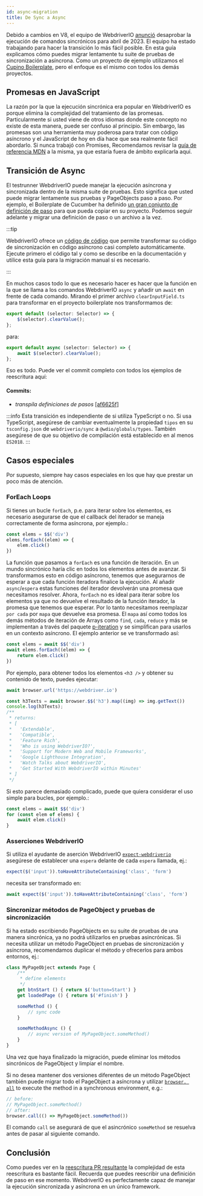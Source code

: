 ```yaml
---
id: async-migration
title: De Sync a Async
---
```


Debido a cambios en V8, el equipo de WebdriverIO [anunció](https://webdriver.io/blog/2021/07/28/sync-api-deprecation) desaprobar la ejecución de comandos sincrónicos para abril de 2023. El equipo ha estado trabajando para hacer la transición lo más fácil posible. En esta guía explicamos cómo puedes migrar lentamente tu suite de pruebas de sincronización a asíncrona. Como un proyecto de ejemplo utilizamos el [Cupino Boilerplate](https://github.com/webdriverio/cucumber-boilerplate), pero el enfoque es el mismo con todos los demás proyectos.

## Promesas en JavaScript

La razón por la que la ejecución sincrónica era popular en WebdriverIO es porque elimina la complejidad del tratamiento de las promesas. Particularmente si usted viene de otros idiomas donde este concepto no existe de esta manera, puede ser confuso al principio. Sin embargo, las promesas son una herramienta muy poderosa para tratar con código asíncrono y el JavaScript de hoy en día hace que sea realmente fácil abordarlo. Si nunca trabajó con Promises, Recomendamos revisar la [guía de referencia MDN](https://developer.mozilla.org/en-US/docs/Web/JavaScript/Reference/Global_Objects/Promise) a la misma, ya que estaría fuera de ámbito explicarla aquí.

## Transición de Async

El testrunner WebdriverIO puede manejar la ejecución asíncrona y sincronizada dentro de la misma suite de pruebas. Esto significa que usted puede migrar lentamente sus pruebas y PageObjects paso a paso. Por ejemplo, el Boilerplate de Cucumber ha definido [un gran conjunto de definición de paso](https://github.com/webdriverio/cucumber-boilerplate/tree/main/src/support/action) para que pueda copiar en su proyecto. Podemos seguir adelante y migrar una definición de paso o un archivo a la vez.

:::tip

WebdriverIO ofrece un [código de código](https://github.com/webdriverio/codemod) que permite transformar su código de sincronización en código asíncrono casi completo automáticamente. Ejecute primero el código tal y como se describe en la documentación y utilice esta guía para la migración manual si es necesario.

:::

En muchos casos todo lo que es necesario hacer es hacer que la función en la que se llama a los comandos WebdriverIO `async` y añadir un `await` en frente de cada comando. Mirando el primer archivo `clearInputField.ts` para transformar en el proyecto boilerplate nos transformamos de:

```ts
export default (selector: Selector) => {
    $(selector).clearValue();
};
```

para:

```ts
export default async (selector: Selector) => {
    await $(selector).clearValue();
};
```

Eso es todo. Puede ver el commit completo con todos los ejemplos de reescritura aquí:

#### Commits:

- _transpila definiciones de pasos_ [[af6625f]](https://github.com/webdriverio/cucumber-boilerplate/pull/481/commits/af6625fcd01dc087479e84562f237ecf38b3537d)

:::info
Esta transición es independiente de si utiliza TypeScript o no. Si usa TypeScript, asegúrese de cambiar eventualmente la propiedad `tipos` en su `tsconfig.json` de `webdriverio/sync` a `@wdio/globals/types`. También asegúrese de que su objetivo de compilación está establecido en al menos `ES2018`.
:::

## Casos especiales

Por supuesto, siempre hay casos especiales en los que hay que prestar un poco más de atención.

### ForEach Loops

Si tienes un bucle `forEach`, p.e. para iterar sobre los elementos, es necesario asegurarse de que el callback del iterador se maneja correctamente de forma asíncrona, por ejemplo.:

```js
const elems = $$('div')
elems.forEach((elem) => {
    elem.click()
})
```

La función que pasamos a `forEach` es una función de iteración. En un mundo sincrónico haría clic en todos los elementos antes de avanzar. Si transformamos esto en código asíncrono, tenemos que asegurarnos de esperar a que cada función iteradora finalice la ejecución. Al añadir `async`/`espera` estas funciones del iterador devolverán una promesa que necesitamos resolver. Ahora, `forEach` no es ideal para iterar sobre los elementos ya que no devuelve el resultado de la función iterador, la promesa que tenemos que esperar. Por lo tanto necesitamos reemplazar `por cada` por `mapa` que devuelve esa promesa. El `mapa` así como todos los demás métodos de iteración de Arrays como `find`, `cada`, `reduce` y más se implementan a través del paquete [p-iteration](https://www.npmjs.com/package/p-iteration) y se simplifican para usarlos en un contexto asíncrono. El ejemplo anterior se ve transformado así:

```js
const elems = await $$('div')
await elems.forEach((elem) => {
    return elem.click()
})
```

Por ejemplo, para obtener todos los elementos `<h3 />` y obtener su contenido de texto, puedes ejecutar:

```js
await browser.url('https://webdriver.io')

const h3Texts = await browser.$$('h3').map((img) => img.getText())
console.log(h3Texts);
/**
 * returns:
 * [
 *   'Extendable',
 *   'Compatible',
 *   'Feature Rich',
 *   'Who is using WebdriverIO?',
 *   'Support for Modern Web and Mobile Frameworks',
 *   'Google Lighthouse Integration',
 *   'Watch Talks about WebdriverIO',
 *   'Get Started With WebdriverIO within Minutes'
 * ]
 */
```

Si esto parece demasiado complicado, puede que quiera considerar el uso simple para bucles, por ejemplo.:

```js
const elems = await $$('div')
for (const elem of elems) {
    await elem.click()
}
```

### Asserciones WebdriverIO

Si utiliza el ayudante de aserción WebdriverIO [`expect-webdriverio`](https://webdriver.io/docs/api/expect-webdriverio) asegúrese de establecer una `espera` delante de cada `espera` llamada, ej.:

```ts
expect($('input')).toHaveAttributeContaining('class', 'form')
```

necesita ser transformado en:

```ts
await expect($('input')).toHaveAttributeContaining('class', 'form')
```

### Sincronizar métodos de PageObject y pruebas de sincronización

Si ha estado escribiendo PageObjects en su suite de pruebas de una manera sincrónica, ya no podrá utilizarlos en pruebas asincrónicas. Si necesita utilizar un método PageObject en pruebas de sincronización y asíncrona, recomendamos duplicar el método y ofrecerlos para ambos entornos, ej.:

```js
class MyPageObject extends Page {
    /**
     * define elements
     */
    get btnStart () { return $('button=Start') }
    get loadedPage () { return $('#finish') }

    someMethod () {
        // sync code
    }

    someMethodAsync () {
        // async version of MyPageObject.someMethod()
    }
}
```

Una vez que haya finalizado la migración, puede eliminar los métodos sincrónicos de PageObject y limpiar el nombre.

Si no desea mantener dos versiones diferentes de un método PageObject también puede migrar todo el PageObject a asíncrona y utilizar [`browser. all`](https://webdriver.io/docs/api/browser/call) to execute the method in a synchronous environment, e.g.:

```js
// before:
// MyPageObject.someMethod()
// after:
browser.call(() => MyPageObject.someMethod())
```

El comando `call` se asegurará de que el asincrónico `someMethod` se resuelva antes de pasar al siguiente comando.

## Conclusión

Como puedes ver en la [reescritura PR resultante](https://github.com/webdriverio/cucumber-boilerplate/pull/481/files) la complejidad de esta reescritura es bastante fácil. Recuerda que puedes reescribir una definición de paso en ese momento. WebdriverIO es perfectamente capaz de manejar la ejecución sincronizada y asíncrona en un único framework.
